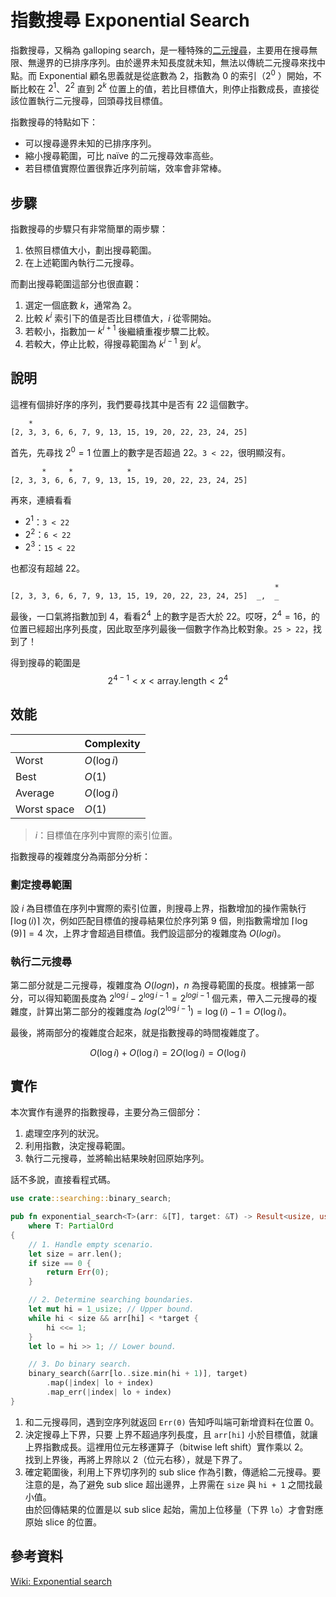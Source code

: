 # 指數搜尋 Exponential Search

指數搜尋，又稱為 galloping search，是一種特殊的[二元搜尋](../binary_search)，主要用在搜尋無限、無邊界的已排序序列。由於邊界未知長度就未知，無法以傳統二元搜尋來找中點。而 Exponential 顧名思義就是從底數為 2，指數為 0 的索引（$2^0$ ）開始，不斷比較在 $2^1$、$2^2$ 直到 $2^k$ 位置上的值，若比目標值大，則停止指數成長，直接從該位置執行二元搜尋，回頭尋找目標值。

指數搜尋的特點如下：

- 可以搜尋邊界未知的已排序序列。
- 縮小搜尋範圍，可比 naïve 的二元搜尋效率高些。
- 若目標值實際位置很靠近序列前端，效率會非常棒。

## 步驟

指數搜尋的步驟只有非常簡單的兩步驟：

1. 依照目標值大小，劃出搜尋範圍。
2. 在上述範圍內執行二元搜尋。

而劃出搜尋範圍這部分也很直觀：

1. 選定一個底數 $k$，通常為 2。
2. 比較 $k^i$ 索引下的值是否比目標值大，$i$ 從零開始。
3. 若較小，指數加一 $k^{i + 1}$ 後繼續重複步驟二比較。
4. 若較大，停止比較，得搜尋範圍為 $k^{i - 1}$ 到 $k^i$。

## 說明

這裡有個排好序的序列，我們要尋找其中是否有 22 這個數字。

```
    *
[2, 3, 3, 6, 6, 7, 9, 13, 15, 19, 20, 22, 23, 24, 25]
```

首先，先尋找 $2^0 = 1$ 位置上的數字是否超過 22。`3 < 22`，很明顯沒有。


```
       *     *            *
[2, 3, 3, 6, 6, 7, 9, 13, 15, 19, 20, 22, 23, 24, 25]
```

再來，連續看看 

- $2^1$：`3 < 22`
- $2^2$：`6 < 22`
- $2^3$：`15 < 22`

也都沒有超越 22。


```
                                                           *
[2, 3, 3, 6, 6, 7, 9, 13, 15, 19, 20, 22, 23, 24, 25]  _,  _
```

最後，一口氣將指數加到 4，看看$2^4$ 上的數字是否大於 22。哎呀，$2^4 = 16$，的位置已經超出序列長度，因此取至序列最後一個數字作為比較對象。`25 > 22`，找到了！

得到搜尋的範圍是 $$2^{4-1} < x < \text{array.length} < 2^{4}$$

## 效能

|              | Complexity  |
| ------------ | ----------- |
| Worst        | $O(\log i)$ |
| Best         | $O(1)$      |
| Average      | $O(\log i)$ |
| Worst space  | $O(1)$      |

> $i$：目標值在序列中實際的索引位置。

指數搜尋的複雜度分為兩部分分析：

### 劃定搜尋範圍

設 $i$ 為目標值在序列中實際的索引位置，則搜尋上界，指數增加的操作需執行 $\lceil \log(i) \rceil$ 次，例如匹配目標值的搜尋結果位於序列第 9 個，則指數需增加 $\lceil \log(9) \rceil = 4$ 次，上界才會超過目標值。我們設這部分的複雜度為 $O(log i)$。

### 執行二元搜尋

第二部分就是二元搜尋，複雜度為 $O(log n)$，$n$ 為搜尋範圍的長度。根據第一部分，可以得知範圍長度為 $2^{\log i} - 2^{\log{i - 1}} = 2^{log{i - 1}}$ 個元素，帶入二元搜尋的複雜度，計算出第二部分的複雜度為 $log (2^{\log{i - 1}}) = \log{(i)} - 1 = O(\log i)$。


最後，將兩部分的複雜度合起來，就是指數搜尋的時間複雜度了。

$$O(\log i) + O(\log i) = 2 O(\log i) = O(\log i)$$

## 實作

本次實作有邊界的指數搜尋，主要分為三個部分：

1. 處理空序列的狀況。
2. 利用指數，決定搜尋範圍。
3. 執行二元搜尋，並將輸出結果映射回原始序列。

話不多說，直接看程式碼。

```rust
use crate::searching::binary_search;

pub fn exponential_search<T>(arr: &[T], target: &T) -> Result<usize, usize>
    where T: PartialOrd
{
    // 1. Handle empty scenario.
    let size = arr.len();
    if size == 0 {
        return Err(0);
    }

    // 2. Determine searching boundaries.
    let mut hi = 1_usize; // Upper bound.
    while hi < size && arr[hi] < *target {
        hi <<= 1;
    }
    let lo = hi >> 1; // Lower bound.

    // 3. Do binary search.
    binary_search(&arr[lo..size.min(hi + 1)], target)
        .map(|index| lo + index)
        .map_err(|index| lo + index)
}
```

1. 和二元搜尋同，遇到空序列就返回 `Err(0)` 告知呼叫端可新增資料在位置 0。
2. 決定搜尋上下界，只要 上界不超過序列長度，且 `arr[hi]` 小於目標值，就讓上界指數成長。這裡用位元左移運算子（bitwise left shift）實作乘以 2。  
    找到上界後，再將上界除以 2（位元右移），就是下界了。
3. 確定範圍後，利用上下界切序列的 sub slice 作為引數，傳遞給二元搜尋。要注意的是，為了避免 sub slice 超出邊界，上界需在 `size` 與 `hi + 1` 之間找最小值。  
    由於回傳結果的位置是以 sub slice 起始，需加上位移量（下界 `lo`）才會對應原始 slice 的位置。

## 參考資料

[Wiki: Exponential search](https://en.wikipedia.org/wiki/Exponential_search)
